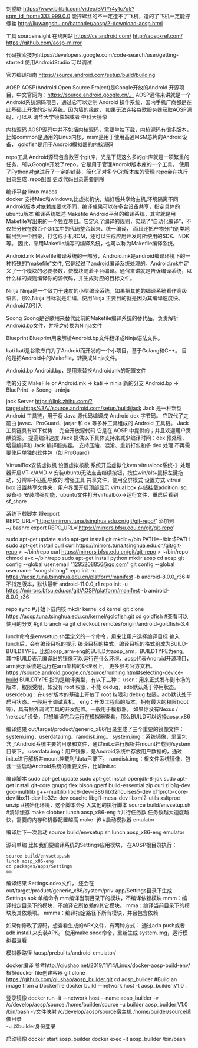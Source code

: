 刘望舒
https://www.bilibili.com/video/BV1Yr4y1c7o5?spm_id_from=333.999.0.0
能拧螺丝的不一定造不了飞机，造的了飞机一定能拧螺丝
http://liuwangshu.cn/batcoder/aosp/2-download-aosp.html

工具  sourceinsight   在线网站
https://cs.android.com/
http://aospxref.com/
https://github.com/aosp-mirror

代码搜索技巧https://developers.google.com/code-search/user/getting-started
使用AndroidStudio 可以调试

官方编译指南
https://source.android.com/setup/build/building

AOSP
AOSP(Android Open Source Project)是Google开放的Android 开源项目，中文官网为：https://source.android.google.cn/。
AOSP通俗来讲就是一个Android系统源码项目，通过它可以定制 Android 操作系统，国内手机厂商都是在此基础上开发的定制系统。因为墙的缘故，
如果无法连接谷歌服务器获取AOSP源码，可以从 清华大学镜像站或者 中科大镜像

内核源码
AOSP源码中并不包括内核源码，需要单独下载，内核源码有很多版本，比如common是通用的Linux内核，msm是用于使用高通MSM芯片的Android设备，
goldfish是用于Android模拟器的内核源码

repo工具
Android源码包含数百个git库，光是下载这么多的git库就是一项繁重的任务，所以Google开发了repo，它是用于管理Android版本库的一个工具，
使用了Python对git进行了一定的封装，简化了对多个Git版本库的管理
repo会在执行目录生成 .repo配置  更改代码目录需要删除

编译平台  linux  macos  
docker  支持Mac和windows,比虚拟机快，编好后共享给主机,环境隔离不同Android版本对依赖库要求不同，编译成果可以在多台设备共享，指定具体的ubuntu版本
编译系统概述
Makefile
Android平台的编译系统，其实就是用Makefile写出来的一个独立项目。它定义了编译的规则，实现了“自动化编译”，不仅把分散在数百个Git库中的代码整合起来、统一编译， 而且还把产物分门别类地输出到一个目录，打包成手机ROM，还可以生成应用开发时所使用的SDK、NDK等。
因此，采用Makefile编写的编译系统，也可以称为Makefile编译系统。

Android.mk
Makefile编译系统的一部分，Android.mk是android编译环境下的一种特殊的“makefile”文件, 它是经过了android编译系统处理的。Android.mk中定义了一个模块的必要参数，使模块随着平台编译。通俗来讲就是告诉编译系统，以什么样的规则编译你的源代码，并生成对应的目标文件。

Ninja
Ninja是一个致力于速度的小型编译系统，如果把其他的编译系统看作高级语言，那么Ninja 目标就是汇编。使用Ninja 主要目的就是因为其编译速度快。
Android7.0引入

Soong
Soong是谷歌用来替代此前的Makefile编译系统的替代品，负责解析Android.bp文件，并将之转换为Ninja文件

Blueprint
Blueprint用来解析Android.bp文件翻译成Ninja语法文件。

kati
kati是谷歌专门为了Android而开发的一个小项目，基于Golang和C++。 目的是把Android中的Makefile，转换成Ninja文件。

Android.bp
Android.bp，是用来替换Android.mk的配置文件

老的分支
MakeFile or Android.mk -> kati -> ninja
新的分支
Android.bp -> BluePrint -> Soong ->ninja

jack Server
https://link.zhihu.com/?target=https%3A//source.android.com/setup/build/jack
Jack 是一种新型 Android 工具链，用于将 Java 源代码编译成 Android dex 字节码。 它取代了之前由 javac、ProGuard、jarjar 和 dx 等多种工具组成的 Android 工具链。
Jack 工具链具有以下优势：
完全开放源代码 它是在 AOSP 中提供的；并且欢迎用户贡献资源。
提高编译速度 Jack 提供以下具体支持来减少编译时间：dex 预处理、增量编译和 Jack 编译服务器。
支持压缩、混淆、重新打包和多 dex 处理 不再需要使用单独的软件包（如 ProGuard）



VirtualBox安装虚拟机
设置虚拟核数
系统开启虚拟化kvm  vitrualbox系统-》处理器开启VT-x/AMD-v
安装ubuntu无法点击继续按钮，按住win/alt+鼠标左键拖动，分辨率不匹配导致的
增强工具  共享文件，使用全屏模式
设置方式
vitrual box 设置共享文件夹，用户界面开启顶部显示
virtual box 存储挂载addition.iso,设备-》安装增强功能，ubuntu文件打开virtualbox->运行文件，重启后看到sf_share

系统下载脚本
将export REPO_URL='https://mirrors.tuna.tsinghua.edu.cn/git/git-repo/' 添加到~/.bashrc
export REPO_URL='https://mirrors.bfsu.edu.cn/git/git-repo'

sudo apt-get update
sudo apt-get install git
mkdir ~/bin
PATH=~/bin:$PATH
sudo apt-get install curl
curl https://mirrors.tuna.tsinghua.edu.cn/git/git-repo > ~/bin/repo
curl https://mirrors.bfsu.edu.cn/git/git-repo  > ~/bin/repo
chmod a+x ~/bin/repo
sudo apt-get install python
mkdir aosp
cd aosp
git config --global user.email "1295208856@qq.com"
git config --global user.name "songshitong"
repo init -u https://aosp.tuna.tsinghua.edu.cn/platform/manifest -b android-8.0.0_r36  #不指定版本，默认最新  android-11.0.0_r1
repo init -u https://mirrors.bfsu.edu.cn/git/AOSP/platform/manifest -b android-8.0.0_r36 

repo sync
#开始下载内核
mkdir kernel
cd kernel
git clone https://aosp.tuna.tsinghua.edu.cn/kernel/goldfish.git
cd goldfish
#查看可以使用的分支
#git branch -a
git checkout remotes/origin/android-goldfish-3.4



lunch命令是envsetup.sh里定义的一个命令，用来让用户选择编译目标
输入lunch后，会有编译目标的提示
编译目标的格式，编译目标的格式组成为BUILD-BUILDTYPE，比如aosp_arm-eng的BUILD为aosp_arm，BUILDTYPE为eng。
其中BUILD表示编译出的镜像可以运行在什么环境，aosp代表Android开源项目，arm表示系统是运行在arm架构的处理器上。
更多参考官方文档。https://source.android.google.cn/source/running.html#selecting-device-build
BUILDTYPE 指的是编译类型，有以下三种：
  user：用来正式发布到市场的版本，权限受限，如没有 root 权限，不能 dedug，adb默认处于停用状态。
  userdebug：在user版本的基础上开放了 root 权限和 debug 权限，adb默认处于启用状态。一般用于调试真机。
  eng：开发工程师的版本，拥有最大的权限(root等)，具有额外调试工具的开发配置。一般用于模拟器。
如果你没有Nexus /ˈneksəs/ 设备，只想编译完后运行在模拟器查看，那么BUILD可以选择aosp_x86

编译结果
out/target/product/generic_x86/目录生成了三个重要的镜像文件： system.img、userdata.img、ramdisk.img。
  system.img：系统镜像，里面包含了Android系统主要的目录和文件，通过init.c进行解析并mount挂载到/system目录下。
  userdata.img：用户镜像，是Android系统中存放用户数据的，通过init.c进行解析并mount挂载到/data目录下。
  ramdisk.img：根文件系统镜像，包含一些启动Android系统的重要文件，比如init.rc

编译脚本
sudo apt-get update
sudo apt-get install openjdk-8-jdk
sudo apt-get install git-core gnupg flex bison gperf build-essential zip curl zlib1g-dev gcc-multilib g++-multilib libc6-dev-i386 lib32ncurses5-dev x11proto-core-dev libx11-dev lib32z-dev ccache libgl1-mesa-dev libxml2-utils xsltproc unzip
#初始化环境，这个脚本会引入其他的执行脚本
source build/envsetup.sh
#清除缓存
make clobber
lunch aosp_x86-eng
#并行任务数   任务数越大速度越快，需要的内存和机器配置越高
make -j6
#启动模拟器
emulator

编译后下一次启动
source build/envsetup.sh
lunch aosp_x86-eng
emulator


源码单编
比如我们要编译系统的Settings应用模块，
在AOSP根目录执行：
```
source build/envsetup.sh
lunch aosp_x86-eng
cd packages/apps/Settings
mm
```
编译结果
Settings.odex文件，
还会在out/target/product/generic_x86/system/priv-app/Settings目录下生成Settings.apk
单编命令
mm编译当前目录下的模块，不编译依赖模块
mmm：编译指定目录下的模块，不编译它所依赖的其它模块。
mma：编译当前目录下的模块及其依赖项。
mmma：编译指定路径下所有模块，并且包含依赖

如果你修改了源码，想查看生成的APK文件，有两种方式：
通过adb push或者adb install 来安装APK。
使用make snod命令，重新生成 system.img，运行模拟器查看


模拟器路径
/aosp/prebuilts/android-emulator/





docker编译
参考http://qiushao.net/2019/11/14/Linux/docker-aosp-build-env/
根据docker file创建容器
git clone https://github.com/qiushao/aosp_builder.git
cd aosp_builder
#Build an image from a Dockerfile
docker build --network host -t aosp_builder:V1.0 .

登录镜像
docker run -it --network host  --name aosp_builder -v /c/develop/aosp/source:/home/builder/source -u builder aosp_builder:V1.0 /bin/bash
-v文件映射  /c/develop/aosp/source宿主机   /home/builder/source镜像目录  
-u 以builder身份登录

启动镜像
docker start aosp_builder
docker exec -it aosp_builder /bin/bash